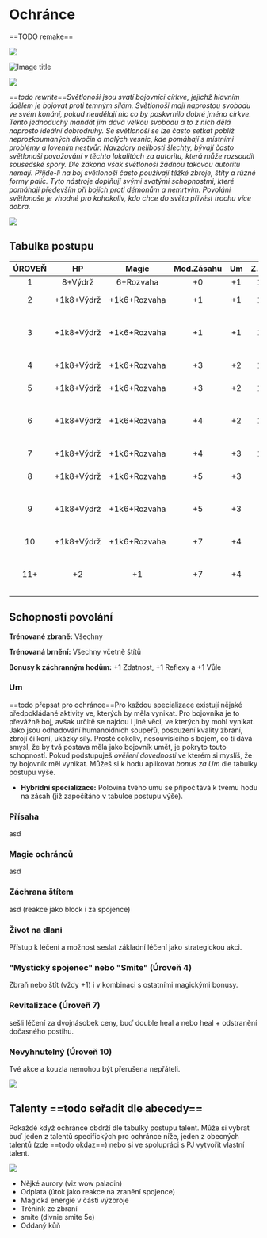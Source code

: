 # Ochránce

 ==TODO remake==

<img src="/assets/sep_line.png"/>

![Image title](/assets/OW/classes/Lightbringer.png)

<img src="/assets/sep_line.png"/>

*==todo rewrite==Světlonoši jsou svatí bojovníci církve, jejichž hlavním údělem je bojovat proti temným silám. Světlonoši mají naprostou svobodu ve svém konání, pokud neudělají nic co by poskvrnilo dobré jméno církve. Tento jednoduchý mandát jim dává velkou svobodu a to z nich dělá naprosto ideální dobrodruhy. Se světlonoši se lze často setkat poblíž neprozkoumaných divočin a malých vesnic, kde pomáhají s místními problémy a lovením nestvůr. Navzdory nelibosti šlechty, bývají často světlonoši považování v těchto lokalitách za autoritu, která může rozsoudit sousedské spory. Dle zákona však světlonoši žádnou takovou autoritu nemají. Přijde-li na boj světlonoši často používají těžké zbroje, štíty a  různé formy palic. Tyto nástroje doplňují svými svatými schopnostmi, které pomáhají především při bojích proti démonům a nemrtvím. Povolání světlonoše je vhodné pro kohokoliv, kdo chce do světa přivést trochu více dobra.*

<img src="/assets/sep_line.png"/>

## Tabulka postupu

| ÚROVEŇ |     HP     |    Magie     | Mod.Zásahu |  Um  | Z.Hod |                   Odemyká                    |
| :----: | :--------: | :----------: | :--------: | :--: | :---: | :------------------------------------------: |
|   1    |  8+Výdrž   |  6+Rozvaha   |     +0     |  +1  |  16   |                   Um, asd                    |
|   2    | +1k8+Výdrž | +1k6+Rozvaha |     +1     |  +1  |  15   |              Talent, +1 Kouzlo               |
|   3    | +1k8+Výdrž | +1k6+Rozvaha |     +1     |  +1  |  14   |        +1 Dovednostní bod, +1 Kouzlo         |
|   4    | +1k8+Výdrž | +1k6+Rozvaha |     +3     |  +2  |  13   |                asd, +1 Kouzlo                |
|   5    | +1k8+Výdrž | +1k6+Rozvaha |     +3     |  +2  |  12   |              Talent, +1 Kouzlo               |
|   6    | +1k8+Výdrž | +1k6+Rozvaha |     +4     |  +2  |  11   |        +1 Dovednostní bod, +1 Kouzlo         |
|   7    | +1k8+Výdrž | +1k6+Rozvaha |     +4     |  +3  |  10   |                asd, +1 Kouzlo                |
|   8    | +1k8+Výdrž | +1k6+Rozvaha |     +5     |  +3  |   9   |              Talent, +1 Kouzlo               |
|   9    | +1k8+Výdrž | +1k6+Rozvaha |     +5     |  +3  |   8   |        +1 Dovednostní bod, +1 Kouzlo         |
|   10   | +1k8+Výdrž | +1k6+Rozvaha |     +7     |  +4  |   7   |                asd, +1 Kouzlo                |
|  11+   |     +2     |      +1      |     +7     |  +4  |   7   | Talent (a každou další 3. úroveň), +1 Kouzlo |

## Schopnosti povolání

**Trénované zbraně:** Všechny

**Trénovaná brnění:** Všechny včetně štítů

**Bonusy k záchranným hodům:** +1 Zdatnost, +1 Reflexy a +1 Vůle

### Um

==todo přepsat pro ochránce==Pro každou specializace existují nějaké předpokládané aktivity ve, kterých by měla vynikat. Pro bojovníka je to převážně boj, avšak určitě se najdou i jiné věci, ve kterých by mohl vynikat. Jako jsou odhadování humanoidních soupeřů, posouzení kvality zbraní, zbrojí či koní, ukázky síly. Prostě cokoliv, nesouvisícího s bojem, co ti dává smysl, že by tvá postava měla jako bojovník umět, je pokryto touto schopností. Pokud podstupuješ *ověření dovednosti* ve kterém si myslíš, že by bojovník měl vynikat. Můžeš si k hodu aplikovat *bonus za Um* dle tabulky postupu výše.

- **Hybridní specializace:** Polovina tvého umu se připočítává k tvému hodu na zásah (již započítáno v tabulce postupu výše).

### Přísaha

asd

### Magie ochránců

asd

### Záchrana štítem

asd (reakce jako block i za spojence)

### Život na dlani

Přístup k léčení a možnost seslat základní léčení jako strategickou akci.

### "Mystický spojenec" nebo "Smite" (Úroveň 4)

Zbraň nebo štít (vždy +1) i v kombinaci s ostatními magickými bonusy.

### Revitalizace (Úroveň 7)

sešli léčení za dvojnásobek ceny, buď double heal a nebo heal + odstranění dočasného postihu.

### Nevyhnutelný (Úroveň 10)

Tvé akce a kouzla nemohou být přerušena nepřáteli.

<img src="/assets/sep_line.png"/>

## Talenty ==todo seřadit dle abecedy==

Pokaždé když ochránce obdrží dle tabulky postupu talent. Může si vybrat buď jeden z talentů specifických pro ochránce níže, jeden z obecných talentů (zde ==todo okdaz==) nebo si ve spolupráci s PJ vytvořit vlastní talent.

<img src="/assets/sep_line.png"/>

- Nějké aurory (viz wow paladin)
- Odplata (útok jako reakce na zranění spojence)
- Magická energie v části výzbroje
- Trénink ze zbraní
- smite (divnie smite 5e)
- Oddaný kůň

